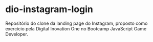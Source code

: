 # dio-instagram-login
Repositório do clone da landing page do Instagram, proposto como exercício pela Digital Inovation One no Bootcamp JavaScript Game Developer.
